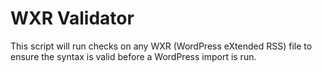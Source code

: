 # WXR Validator

This script will run checks on any WXR (WordPress eXtended RSS) file to ensure the syntax is valid before a WordPress import is run.